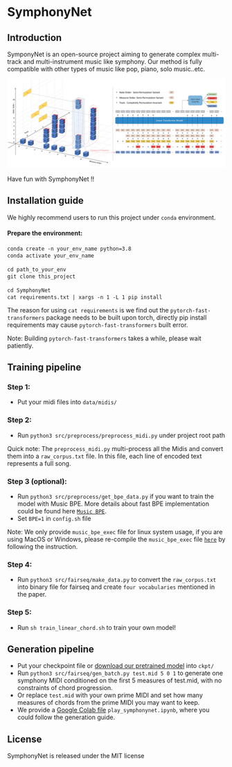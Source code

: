 # SymphonyNet
## Introduction
SymponyNet is an open-source project aiming to generate complex multi-track and multi-instrument music like symphony. 
Our method is fully compatible with other types of music like pop, piano, solo music..etc. 

<p>
<img src="./model_complete.jpg" alt="Schema." width="800px"></p>
Have fun with SymphonyNet !!
    
## Installation guide
We highly recommend users to run this project under `conda` environment.

#### Prepare the environment:
```
conda create -n your_env_name python=3.8
conda activate your_env_name

cd path_to_your_env
git clone this_project

cd SymphonyNet
cat requirements.txt | xargs -n 1 -L 1 pip install
``` 
The reason for using `cat requirements` is we find out the `pytorch-fast-transformers` package needs to be built upon torch, directly pip install requirements may cause `pytorch-fast-transformers` built error.

Note: Building `pytorch-fast-transformers` takes a while, please wait patiently.

## Training pipeline
### Step 1:
- Put your midi files into `data/midis/`

### Step 2:
- Run `python3 src/preprocess/preprocess_midi.py` under project root path

Quick note: The `preprocess_midi.py` multi-process all the Midis and convert them into a `raw_corpus.txt` file. In this
file, each line of encoded text represents a full song.

### Step 3 (optional):
- Run `python3 src/preprocess/get_bpe_data.py` if you want to train the model with Music BPE. More details about fast BPE
implementation could be found here [`Music BPE`](src/musicBPE/README.md).
- Set `BPE=1` in `config.sh` file

Note: We only provide `music_bpe_exec` file for linux system usage, if you are using MacOS or Windows, please re-compile 
the `music_bpe_exec` file [`here`](src/musicBPE/README.md) by following the instruction.

### Step 4:
- Run `python3 src/fairseq/make_data.py` to convert the `raw_corpus.txt` into binary file for fairseq and create `four
vocabularies` mentioned in the paper. 

### Step 5:
- Run `sh train_linear_chord.sh` to train your own model!

## Generation pipeline
- Put your checkpoint file or [download our pretrained model](https://drive.google.com/file/d/1xpkj_qN4MdLRkBdCXmfGjuWWjnTN1Og0/view?usp=sharing) into `ckpt/`
- Run `python3 src/fairseq/gen_batch.py test.mid 5 0 1` to generate one symphony MIDI conditioned on the first 5 measures of test.mid, with no constraints of chord progression.
- Or replace `test.mid` with your own prime MIDI and set how many measures of chords from the prime MIDI you may want to keep.
- We provide a [Google Colab file](https://colab.research.google.com/github/symphonynet/SymphonyNet/blob/main/play_symphonynet.ipynb) `play_symphonynet.ipynb`, where you could follow the generation guide. 

## License
SymphonyNet is released under the MIT license
